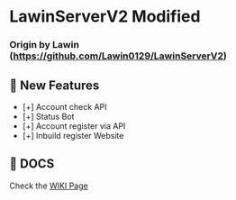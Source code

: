 # LawinServerV2 Modified
###  Origin by Lawin (https://github.com/Lawin0129/LawinServerV2)

## 📂 New Features

- [+] Account check API
- [+] Status Bot
- [+] Account register via API
- [+] Inbuild register Website

## 📄 DOCS

Check the [WIKI Page](https://github.com/SkyAlumny/LawinServerV2-Modified/wiki)
